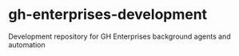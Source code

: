 # gh-enterprises-development
Development repository for GH Enterprises background agents and automation
